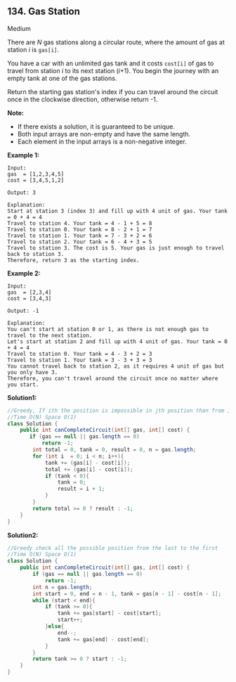 ## 134. Gas Station

Medium

There are *N* gas stations along a circular route, where the amount of gas at station *i* is `gas[i]`.

You have a car with an unlimited gas tank and it costs `cost[i]` of gas to travel from station *i* to its next station (*i*+1). You begin the journey with an empty tank at one of the gas stations.

Return the starting gas station's index if you can travel around the circuit once in the clockwise direction, otherwise return -1.

**Note:**

- If there exists a solution, it is guaranteed to be unique.
- Both input arrays are non-empty and have the same length.
- Each element in the input arrays is a non-negative integer.

**Example 1:**

```
Input: 
gas  = [1,2,3,4,5]
cost = [3,4,5,1,2]

Output: 3

Explanation:
Start at station 3 (index 3) and fill up with 4 unit of gas. Your tank = 0 + 4 = 4
Travel to station 4. Your tank = 4 - 1 + 5 = 8
Travel to station 0. Your tank = 8 - 2 + 1 = 7
Travel to station 1. Your tank = 7 - 3 + 2 = 6
Travel to station 2. Your tank = 6 - 4 + 3 = 5
Travel to station 3. The cost is 5. Your gas is just enough to travel back to station 3.
Therefore, return 3 as the starting index.
```

**Example 2:**

```
Input: 
gas  = [2,3,4]
cost = [3,4,3]

Output: -1

Explanation:
You can't start at station 0 or 1, as there is not enough gas to travel to the next station.
Let's start at station 2 and fill up with 4 unit of gas. Your tank = 0 + 4 = 4
Travel to station 0. Your tank = 4 - 3 + 2 = 3
Travel to station 1. Your tank = 3 - 3 + 3 = 3
You cannot travel back to station 2, as it requires 4 unit of gas but you only have 3.
Therefore, you can't travel around the circuit once no matter where you start.
```



**Solution1:**

```java
//Greedy, If ith the position is impossible in jth position than from i to j are all impossible.
//Time O(N) Space O(1)
class Solution {
    public int canCompleteCircuit(int[] gas, int[] cost) {
       if (gas == null || gas.length == 0)
           return -1;
        int total = 0, tank = 0, result = 0, n = gas.length;
        for (int i  = 0; i < n; i++){
            tank += (gas[i] - cost[i]);
            total += (gas[i] - cost[i]);
            if (tank < 0){
                tank = 0;
                result = i + 1;
            }
        }
        return total >= 0 ? result : -1;
    }
}
```

**Solution2:**

```java
//Greedy check all the possible position from the last to the first
//Time O(N) Space O(1)
class Solution {
    public int canCompleteCircuit(int[] gas, int[] cost) {
        if (gas == null || gas.length == 0)
            return -1;
        int n = gas.length;
        int start = 0, end = n - 1, tank = gas[n - 1] - cost[n - 1];
        while (start < end){
            if (tank >= 0){
                tank += gas[start] - cost[start];
                start++;
            }else{
                end--;
                tank += gas[end] - cost[end];
            }
        }
        return tank >= 0 ? start : -1;
    }
}
```

